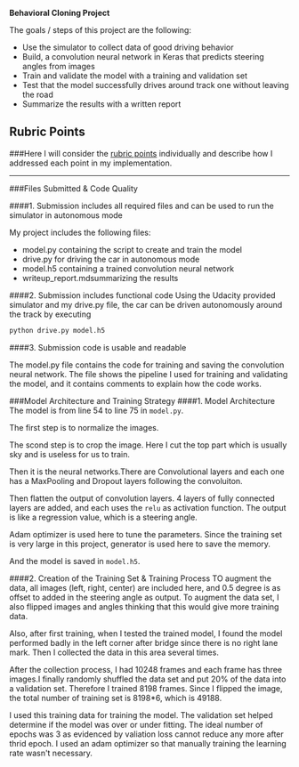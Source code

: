 **Behavioral Cloning Project**

The goals / steps of this project are the following:
* Use the simulator to collect data of good driving behavior
* Build, a convolution neural network in Keras that predicts steering angles from images
* Train and validate the model with a training and validation set
* Test that the model successfully drives around track one without leaving the road
* Summarize the results with a written report


[//]: # (Image References)

[image1]: ./examples/placeholder.png "Model Visualization"
[image2]: ./examples/placeholder.png "Grayscaling"
[image3]: ./examples/placeholder_small.png "Recovery Image"
[image4]: ./examples/placeholder_small.png "Recovery Image"
[image5]: ./examples/placeholder_small.png "Recovery Image"
[image6]: ./examples/placeholder_small.png "Normal Image"
[image7]: ./examples/placeholder_small.png "Flipped Image"

## Rubric Points
###Here I will consider the [rubric points](https://review.udacity.com/#!/rubrics/432/view) individually and describe how I addressed each point in my implementation.  

---
###Files Submitted & Code Quality

####1. Submission includes all required files and can be used to run the simulator in autonomous mode

My project includes the following files:
* model.py containing the script to create and train the model
* drive.py for driving the car in autonomous mode
* model.h5 containing a trained convolution neural network 
* writeup_report.mdsummarizing the results

####2. Submission includes functional code
Using the Udacity provided simulator and my drive.py file, the car can be driven autonomously around the track by executing 
```sh
python drive.py model.h5
```

####3. Submission code is usable and readable

The model.py file contains the code for training and saving the convolution neural network. The file shows the pipeline I used for training and validating the model, and it contains comments to explain how the code works.

###Model Architecture and Training Strategy
####1. Model Architecture
The model is from line 54 to line 75 in `model.py`.

The first step is to normalize the images.

The scond step is to crop the image. Here I cut the top part which is usually sky and is useless for us to train.

Then it is the neural networks.There are Convolutional layers and each one has a MaxPooling and Dropout layers following the convoluiton.

Then flatten the output of convolution layers. 4 layers of fully connected layers are added, and each uses the `relu` as activation function. The output is like a regression value, which is a steering angle. 

Adam optimizer is used here to tune the parameters. Since the training set is very large in this project, generator is used here to save the memory.

And the model is saved in `model.h5`.

####2. Creation of the Training Set & Training Process
TO augment the data, all images (left, right, center) are included here, and 0.5 degree is as offset to added in the steering angle as output.
To augment the data set, I also flipped images and angles thinking that this would give more training data. 

Also, after first training, when I tested the trained model, I found the model performed badly in the left corner after bridge since there is no right lane mark. Then I collected the data in this area several times.


After the collection process, I had 10248 frames and each frame has three images.I finally randomly shuffled the data set and put 20% of the data into a validation set. Therefore I trained 8198 frames. Since I flipped the image, the total number of training set is 8198*6, which is 49188. 

I used this training data for training the model. The validation set helped determine if the model was over or under fitting. The ideal number of epochs was 3 as evidenced by valiation loss cannot reduce any more after thrid epoch. I used an adam optimizer so that manually training the learning rate wasn't necessary.
